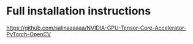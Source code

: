# Full installation instructions
https://github.com/salinaaaaaa/NVIDIA-GPU-Tensor-Core-Accelerator-PyTorch-OpenCV
